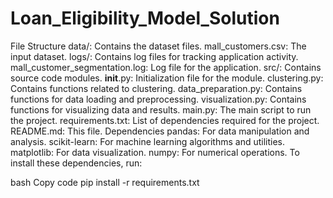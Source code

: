 # Loan_Eligibility_Model_Solution
 
File Structure
data/: Contains the dataset files.
mall_customers.csv: The input dataset.
logs/: Contains log files for tracking application activity.
mall_customer_segmentation.log: Log file for the application.
src/: Contains source code modules.
__init__.py: Initialization file for the module.
clustering.py: Contains functions related to clustering.
data_preparation.py: Contains functions for data loading and preprocessing.
visualization.py: Contains functions for visualizing data and results.
main.py: The main script to run the project.
requirements.txt: List of dependencies required for the project.
README.md: This file.
Dependencies
pandas: For data manipulation and analysis.
scikit-learn: For machine learning algorithms and utilities.
matplotlib: For data visualization.
numpy: For numerical operations.
To install these dependencies, run:

bash
Copy code
pip install -r requirements.txt

